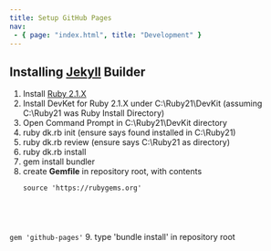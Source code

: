 ```yaml
---
title: Setup GitHub Pages
nav:
 - { page: "index.html", title: "Development" }
---
```


Installing [Jekyll](http://jekyllrb.com/) Builder
-------------------------

1. Install [Ruby 2.1.X](http://rubyinstaller.org/downloads/)
2. Install DevKet for Ruby 2.1.X under C:\Ruby21\DevKit (assuming C:\Ruby21 was Ruby Install Directory)
3. Open Command Prompt in C:\Ruby21\DevKit directory
4. ruby dk.rb init (ensure says found installed in C:\Ruby21)
5. ruby dk.rb review (ensure says C:\Ruby21 as directory)
6. ruby dk.rb install
7. gem install bundler
8. create **Gemfile** in repository root, with contents
	<pre><code>source 'https://rubygems.org'
gem 'github-pages'</code></pre>
9. type 'bundle install' in repository root